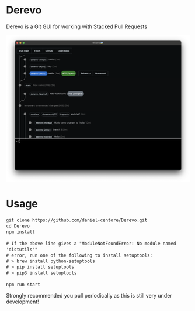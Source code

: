 # Derevo
Derevo is a Git GUI for working with Stacked Pull Requests

![Screenshot](screenshot.png)

# Usage

```
git clone https://github.com/daniel-centore/Derevo.git
cd Derevo
npm install

# If the above line gives a "ModuleNotFoundError: No module named 'distutils'"
# error, run one of the following to install setuptools:
# > brew install python-setuptools
# > pip install setuptools
# > pip3 install setuptools

npm run start
```

Strongly recommended you pull periodically as this is still very under development!
